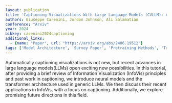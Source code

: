 ```yaml
---
layout: publication
title: 'Captioning Visualizations With Large Language Models (CVLLM): A Tutorial'
authors: Giuseppe Carenini, Jordon Johnson, Ali Salamatian
conference: "Arxiv"
year: 2024
bibkey: carenini2024captioning
additional_links:
  - {name: "Paper", url: "https://arxiv.org/abs/2406.19512"}
tags: ['Model Architecture', 'Survey Paper', 'Pretraining Methods', 'Transformer', 'Applications']
---
```

Automatically captioning visualizations is not new, but recent advances in
large language models(LLMs) open exciting new possibilities. In this tutorial,
after providing a brief review of Information Visualization (InfoVis)
principles and past work in captioning, we introduce neural models and the
transformer architecture used in generic LLMs. We then discuss their recent
applications in InfoVis, with a focus on captioning. Additionally, we explore
promising future directions in this field.
